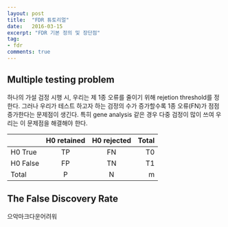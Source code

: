 ```yaml
---
layout: post
title:  "FDR 튜토리얼"
date:   2016-03-15
excerpt: "FDR 기본 정의 및 장단점"
tag:
- fdr
comments: true
---
```


## Multiple testing problem

하나의 가설 검정 시행 시, 우리는 제 1종 오류를 줄이기 위해 rejetion threshold를 정한다. 그러나 우리가 테스트 하고자 하는 검정의 수가 증가할수록 1종 오류(FN)가 점점 증가한다는 문제점이 생긴다. 특히 gene analysis 같은 경우 다중 검정이 많이 쓰여 우리는 이 문제점을 해결해야 한다.

|          | H0 retained | H0 rejected | Total    |
|:---------|:-----------:|:-----------:|---------:|
| H0 True  | TP          | FN          | T0       | 
| H0 False | FP          | TN          | T1       | 
| Total    | P           | N           | m        | 


## The False Discovery Rate
으악마크다운어려워
